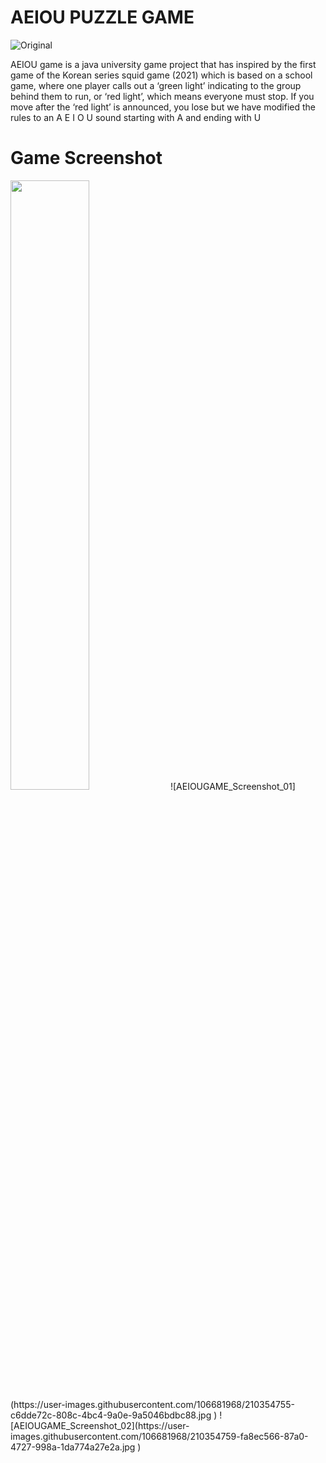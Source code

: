 # AEIOU PUZZLE GAME

![Original](https://user-images.githubusercontent.com/106681968/210352077-c3797a8e-f06e-464b-bb3f-88ebbbe0ae52.gif)

AEIOU game is a java university game project that has inspired by the first game of the Korean series squid game (2021) which is based on a school game, where one player calls out a ‘green light’ indicating to the group behind them to run, or ‘red light’, which means everyone must stop. If you move after the ‘red light’ is announced, you lose but we have modified the rules to an A E I O U sound starting with A and ending with U 


# Game Screenshot
<img src="https://user-images.githubusercontent.com/106681968/210354755-c6dde72c-808c-4bc4-9a0e-9a5046bdbc88.jpg" width=50% height=50%>
![AEIOUGAME_Screenshot_01](https://user-images.githubusercontent.com/106681968/210354755-c6dde72c-808c-4bc4-9a0e-9a5046bdbc88.jpg )
![AEIOUGAME_Screenshot_02](https://user-images.githubusercontent.com/106681968/210354759-fa8ec566-87a0-4727-998a-1da774a27e2a.jpg )
